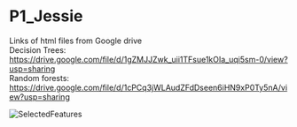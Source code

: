 # P1_Jessie

Links of html files from Google drive <br>
Decision Trees: https://drive.google.com/file/d/1gZMJJZwk_uii1TFsue1kOIa_uqi5sm-0/view?usp=sharing <br>
Random forests: https://drive.google.com/file/d/1cPCq3jWLAudZFdDseen6iHN9xP0Ty5nA/view?usp=sharing


![SelectedFeatures](https://user-images.githubusercontent.com/82140642/196579057-b20bc682-57a0-4919-8188-b7f3530303a1.png)
